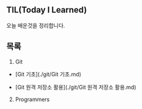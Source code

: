 ## TIL(Today I Learned)

 오늘 배운것을 정리합니다.



## 목록 

1. Git

* [Git 기초](./git/Git 기초.md)

* [Git 원격 저장소 활용](./git/Git 원격 저장소 활용.md)

  

2. Programmers

